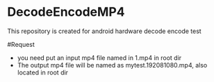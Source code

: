 # DecodeEncodeMP4
This repository is created for android hardware decode encode test

#Request
- you need put an input mp4 file named in 1.mp4 in root dir
- The output mp4 file will be named as mytest.192081080.mp4, also located in root dir
